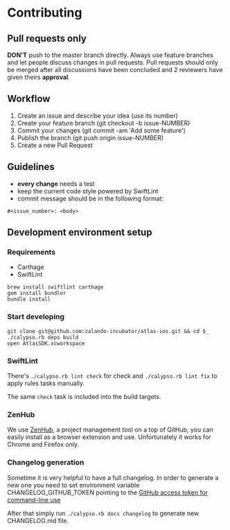 # Contributing

## Pull requests only

__DON'T__ push to the master branch directly. Always use feature branches and let people discuss changes in pull requests.
Pull requests should only be merged after all discussions have been concluded and 2 reviewers have given theirs __approval__.

## Workflow

1. Create an issue and describe your idea (use its number)
2. Create your feature branch (git checkout -b issue-NUMBER)
3. Commit your changes (git commit -am 'Add some feature')
4. Publish the branch (git push origin issue-NUMBER)
5. Create a new Pull Request

## Guidelines

- __every change__ needs a test
- keep the current code style powered by SwiftLint
- commit message should be in the following format:
```
#<issue_number>: <body>
```

## Development environment setup

### Requirements

- Carthage
- SwiftLint

```
brew install swiftlint carthage
gem install bundler
bundle install
```

### Start developing

```
git clone git@github.com:zalando-incubator/atlas-ios.git && cd $_
./calypso.rb deps build
open AtlasSDK.xcworkspace
```

### SwiftLint

There's `./calypso.rb lint check` for check and `./calypso.rb lint fix` to apply rules tasks manually.

The same `check` task is included into the build targets.

### ZenHub

We use [ZenHub](https://www.zenhub.com/), a project management tool on a top of GitHub, you can easily install as a browser extension and use. Unfortunately it works for Chrome and Firefox only.


### Changelog generation

Sometime it is very helpful to have a full changelog.
In order to generate a new one you need to set environment variable CHANGELOG_GITHUB_TOKEN pointing
to the [GitHub access token for command-line use](https://help.github.com/articles/creating-an-access-token-for-command-line-use/)

After that simply run `./calypso.rb docs changelog` to generate new CHANGELOG.md file.
